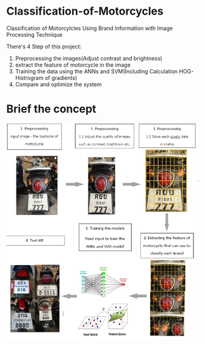 # Classification-of-Motorcycles
Classification of Motorcylcles Using Brand Information  with Image Processing Technique

There's 4 Step of this project:
1. Preprocessing the images(Adjust contrast and brightness)
2. extract the feature of motorcycle in the image
3. Training the data using the ANNs and SVM(Including Calculation HOG-Histrogram of gradients)
4. Compare and optimize the system

# Brief the concept
![Brief_concept](https://github.com/XezXey/Classification-of-Motorcycles/blob/master/misc/Brief_concept.JPG)
